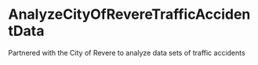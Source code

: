 # AnalyzeCityOfRevereTrafficAccidentData
Partnered with the City of Revere to analyze data sets of traffic accidents
